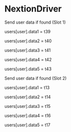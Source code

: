 # NextionDriver

Send user data if found (Slot 1)

users[user].data1 = t39

users[user].data2 = t40

users[user].data3 = t41

users[user].data4 = t42

users[user].data5 = t43



Send user data if found (Slot 2)

users[user].data1 = t13

users[user].data2 = t14

users[user].data3 = t15

users[user].data4 = t16

users[user].data5 = t17
